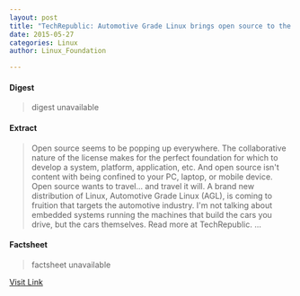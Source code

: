 ```yaml
---
layout: post
title: "TechRepublic: Automotive Grade Linux brings open source to the auto industry"
date: 2015-05-27
categories: Linux
author: Linux_Foundation

---
```



#### Digest
>digest unavailable

#### Extract
>Open source seems to be popping up everywhere. The collaborative nature of the license makes for the perfect foundation for which to develop a system, platform, application, etc. And open source isn't content with being confined to your PC, laptop, or mobile device. Open source wants to travel... and travel it will. A brand new distribution of Linux,&nbsp;Automotive Grade Linux&nbsp;(AGL), is coming to fruition that targets the automotive industry. I'm not talking about embedded systems running the machines that build the cars you drive, but the cars themselves. Read more at TechRepublic.&nbsp;...

#### Factsheet
>factsheet unavailable

[Visit Link](http://www.linuxfoundation.org/news-media/news/2014/07/techrepublic-automotive-grade-linux-brings-open-source-auto-industry)


